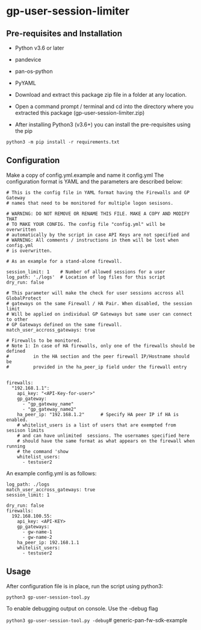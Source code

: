 # gp-user-session-limiter

## Pre-requisites and Installation

* Python v3.6 or later
* pandevice
* pan-os-python
* PyYAML

* Download and extract this package zip file in a folder at any location.
* Open a command prompt / terminal and cd into the directory where you extracted
 this package (gp-user-session-limiter.zip)

* After installing Python3 (v3.6+) you can install the pre-requisites using the pip

``` python3 -m pip install -r requirements.txt ```

## Configuration

Make a copy of config.yml.example and name it config.yml
The configuration format is YAML and the parameters are described below:

```
# This is the config file in YAML format having the Firewalls and GP Gateway 
# names that need to be monitored for multiple logon sesisons.

# WARNING: DO NOT REMOVE OR RENAME THIS FILE. MAKE A COPY AND MODIFY THAT 
# TO MAKE YOUR CONFIG. The config file "config.yml" will be overwritten 
# automatically by the script in case API Keys are not specified and 
# WARNING: All comments / instructions in them will be lost when config.yml
# is overwritten.

# As an example for a stand-alone firewall.

session_limit: 1    # Number of allowed sessions for a user
log_path: './logs'  # Location of log files for this script
dry_run: false

# This parameter will make the check for user sessions accross all GlobalProtect 
# gateways on the same Firewall / HA Pair. When disabled, the session limit
# Will be applied on individual GP Gateways but same user can connect to other
# GP Gateways defined on the same firewall.
match_user_accross_gateways: true

# Firewalls to be monitored.
# Note 1: In case of HA firewalls, only one of the firewalls should be defined
#         in the HA section and the peer firewall IP/Hostname should be 
#         provided in the ha_peer_ip field under the firewall entry


firewalls:
  "192.168.1.1":
    api_key: "<API-Key-for-user>"
    gp_gateway:
      - "gp_gateway_name"
      - "gp_gateway_name2"
    ha_peer_ip: "192.168.1.2"      # Specify HA peer IP if HA is enabled. 
    # whitelist_users is a list of users that are exempted from sesison limits 
    # and can have unlimited  sessions. The usernames specified here 
    # should have the same format as what appears on the firewall when running
    # the command 'show 
    whitelist_users:               
      - testuser2                  
```

An example config.yml is as follows:

```
log_path: ./logs
match_user_accross_gateways: true
session_limit: 1

dry_run: false
firewalls:
  192.168.100.55:
    api_key: <API-KEY>
    gp_gateways:
      - gw-name-1
      - gw-name-2
    ha_peer_ip: 192.168.1.1
    whitelist_users:
      - testuser2
```

## Usage

After configuration file is in place, run the script using python3:

``` python3 gp-user-session-tool.py ```

To enable debugging output on console. Use the -debug flag

``` python3 gp-user-session-tool.py -debug ```# generic-pan-fw-sdk-example
